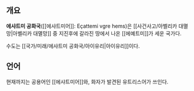 
## 개요
**에샤트미 공화국**([[에샤트미어]]: Eçattemi vgre hems)은 [[사건사고/아벨리카 대멸망|아벨리카 대멸망]] 중 지진후에 갈라진 땅에서 나온 [[에예트미]]가 세운 국가다.

수도는 [[국가/미래/에샤트미 공화국/아이유리|아이유리]]이다.

## 언어

현재까지는 공용어인 [[에샤트미어]]와, 화자가 발견된 유트리스어가 쓰인다.
